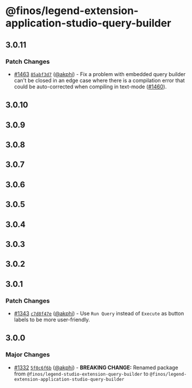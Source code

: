 # @finos/legend-extension-application-studio-query-builder

## 3.0.11

### Patch Changes

- [#1463](https://github.com/finos/legend-studio/pull/1463) [`85abf3d7`](https://github.com/finos/legend-studio/commit/85abf3d717738960314a055adf1ea5132df3705b) ([@akphi](https://github.com/akphi)) - Fix a problem with embedded query builder can't be closed in an edge case where there is a compilation error that could be auto-corrected when compiling in text-mode ([#1460](https://github.com/finos/legend-studio/issues/1460)).

## 3.0.10

## 3.0.9

## 3.0.8

## 3.0.7

## 3.0.6

## 3.0.5

## 3.0.4

## 3.0.3

## 3.0.2

## 3.0.1

### Patch Changes

- [#1343](https://github.com/finos/legend-studio/pull/1343) [`c7d8f47e`](https://github.com/finos/legend-studio/commit/c7d8f47ed439ee782c32fd1a85f72ab9c08ab81d) ([@akphi](https://github.com/akphi)) - Use `Run Query` instead of `Execute` as button labels to be more user-friendly.

## 3.0.0

### Major Changes

- [#1332](https://github.com/finos/legend-studio/pull/1332) [`5f0c6f6b`](https://github.com/finos/legend-studio/commit/5f0c6f6b40ece8a3b87c32b52f15f542fe68f7d4) ([@akphi](https://github.com/akphi)) - **BREAKING CHANGE:** Renamed package from `@finos/legend-studio-extension-query-builder` to `@finos/legend-extension-application-studio-query-builder`
